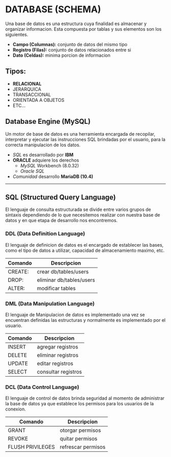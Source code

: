 # DATABASE (SCHEMA)

Una base de datos es una estructura cuya finalidad es almacenar y organizar informacion. 
Esta compuesta por tablas y sus elementos son los siguientes.
  
* __Campo (Columnas):__ conjunto de datos del mismo tipo
* __Registro (Filas):__ conjunto de datos relacionados entre si
* __Dato (Celdas):__ minima porcion de informacion

## Tipos:
* __RELACIONAL__
* JERARQUICA
* TRANSACCIONAL
* ORIENTADA A OBJETOS
* ETC...


## Database Engine (MySQL)

Un motor de base de datos es una herramienta encargada de recopilar, interpretar y ejecutar las instrucciones SQL brindadas por el usuario, para la correcta manipulacion de los datos.

* _SQL_ es desarrollado por __IBM__
* __ORACLE__ adquiere los derechos
    * _MySQL_ Workbench (8.0.32)
    * _Oracle SQL_
* _Comunidad_ desarrollo __MariaDB (10.4)__

___

## SQL (Structured Query Language)

El lenguaje de consulta estructurada se divide entre varios grupos de sintaxis dependiendo de lo que necesitemos realizar con nuestra base de datos y en que etapa de desarrollo nos encontremos.

### DDL (Data Definition Language)

El lenguaje de definicion de datos es el encargado de establecer las bases, como el tipo de datos a utilizar, capacidad de almacenamiento maximo, etc.

|Comando|Descripcion|
|-|-|
| CREATE: | crear db/tables/users  
| DROP: | eliminar db/tables/users
| ALTER: | modificar tables

### DML (Data Manipulation Language)

El lenguaje de Manipulacion de datos es implementado una vez se encuentran definidas las estructuras y normalmente es implementado por el usuario.

|Comando| Descripcion|
|-|-|
| INSERT | agregar registros |
| DELETE | eliminar registros |
| UPDATE | editar registros |
| SELECT | consultar registros |

### DCL (Data Control Language)

El lenguaje de control de datos brinda seguridad al momento de administrar la base de datos ya que establece los permisos para los usuarios de la conexion.

|Comando|Descripcion|
|-|-|
|GRANT | otorgar permisos |
|REVOKE | quitar permisos |
|FLUSH PRIVILEGES | refrescar permisos |
